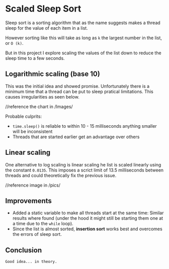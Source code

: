 # Scaled Sleep Sort


Sleep sort is a sorting algorithm that as the name suggests makes a thread sleep for the value of each item in a list. 

However sorting like this will take as long as `k` the largest number in the list, or `O (k)`. 

But in this project I explore scaling the values of the list down to reduce the sleep time to a few seconds.

## Logarithmic scaling (base 10)

This was the initial idea and showed promise. Unfortunately there is a minimum time that a thread can be put to sleep pratical limitations. This causes irregularities as seen below. 


//reference the chart in /Images/

Probable culprits:
* `time.sleep()` is reliable to within 10 - 15 milliseconds anything smaller will be inconsistent
* Threads that are started earlier get an advantage over others


## Linear scaling

One alternative to log scaling is linear scaling he list is scaled linearly using the constant `0.0135`.
This imposes a scrict limit of 13.5 milliseconds between threads and could theoretically fix the previous issue.

//reference image in /pics/


## Improvements

* Added a static variable to make all threads start at the same time: 
    Similar results where found (under the hood it might still be starting them one at a time due to the `while` loop).
* Since the list is almost sorted, **insertion sort** works best and overcomes the errors of sleep sort.


## Conclusion

    Good idea... in theory.
